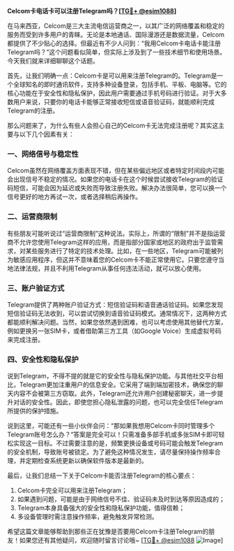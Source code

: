**Celcom卡电话卡可以注册Telegram吗？[[TG💪+ @esim1088](https://t.me/s/esim1088)]**

在马来西亚，Celcom是三大主流电信运营商之一，以其广泛的网络覆盖和稳定的服务而受到许多用户的青睐。无论是本地通话、国际漫游还是数据流量，Celcom都提供了不少贴心的选择。但最近有不少人问到：“我用Celcom卡电话卡能注册Telegram吗？”这个问题看似简单，但实际上涉及到了一些技术细节和使用场景。今天我们就来详细聊聊这个话题。

首先，让我们明确一点：Celcom卡是可以用来注册Telegram的。Telegram是一个全球知名的即时通讯软件，支持多种设备登录，包括手机、平板、电脑等。它的核心功能在于安全性和隐私保护，因此用户需要通过手机号码进行验证。对于大多数用户来说，只要你的电话卡能够正常接收短信或语音验证码，就能顺利完成Telegram的注册。

那么问题来了，为什么有些人会担心自己的Celcom卡无法完成注册呢？其实这主要与以下几个因素有关：

### 一、网络信号与稳定性

Celcom虽然在网络覆盖方面表现不错，但在某些偏远地区或者特定时间段内可能会出现信号不稳定的情况。如果您的电话卡在这个时候尝试接收Telegram的验证码短信，可能会因为延迟或失败而导致注册失败。解决办法很简单，您可以换一个信号更好的地方再试一次，或者选择稍后再操作。

### 二、运营商限制

有些朋友可能听说过“运营商限制”这种说法。实际上，所谓的“限制”并不是指运营商不允许您使用Telegram这样的应用，而是指部分国家或地区的政府出于监管需求，对某些服务进行了特定的技术处理。比如，在一些地区，Telegram可能被列为敏感应用程序，但这并不意味着您的Celcom卡不能正常使用它。只要您遵守当地法律法规，并且不利用Telegram从事任何违法活动，就可以放心使用。

### 三、账户验证方式

Telegram提供了两种账户验证方式：短信验证码和语音通话验证码。如果您发现短信验证码无法收到，可以尝试切换到语音验证码模式。通常情况下，这两种方式都能顺利解决问题。当然，如果您依然遇到困难，也可以考虑使用其他替代方案，例如更换另一张SIM卡，或者借助第三方工具（如Google Voice）生成虚拟号码来完成注册。

### 四、安全性和隐私保护

说到Telegram，不得不提的就是它的安全性与隐私保护功能。与其他社交平台相比，Telegram更加注重用户的信息安全。它采用了端到端加密技术，确保您的聊天内容不会被第三方窃取。此外，Telegram还允许用户创建秘密聊天，进一步提升对话的安全性。因此，即使您担心隐私泄露的问题，也可以完全信任Telegram所提供的保护措施。

说到这里，可能还有一些小伙伴会问：“那如果我想用Celcom卡同时管理多个Telegram账号怎么办？”答案是完全可以！只需准备多部手机或多张SIM卡即可轻松实现这一目标。不过需要注意的是，频繁更换设备或号码可能会触发Telegram的安全机制，导致账号被锁定。为了避免这种情况发生，请尽量保持操作频率合理，并定期检查系统更新以确保软件版本是最新的。

最后，让我们总结一下关于Celcom卡能否注册Telegram的核心要点：

1. Celcom卡完全可以用来注册Telegram；
2. 如果遇到问题，可能是由于网络信号不佳、验证码未及时到达等原因造成的；
3. Telegram本身具备强大的安全性和隐私保护功能，值得信赖；
4. 多设备管理时需注意操作频率，避免触发异常检测。

希望这篇文章能够帮助到那些正在犹豫是否要用Celcom卡注册Telegram的朋友！如果您还有其他疑问，欢迎随时留言讨论哦~ [[TG💪+ @esim1088](https://t.me/s/esim1088) ![Image](https://i.postimg.cc/4NQfJmqS/Snipaste-2025-05-13-00-14-12.png)]